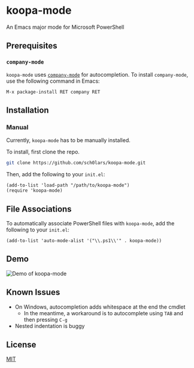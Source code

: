 # koopa-mode
An Emacs major mode for Microsoft PowerShell


## Prerequisites

### `company-mode`

`koopa-mode` uses [`company-mode`](https://company-mode.github.io/manual/Getting-Started.html) for autocompletion. To install `company-mode`, use the following command in Emacs:

```
M-x package-install RET company RET
```


## Installation

### Manual
Currently, `koopa-mode` has to be manually installed.

To install, first clone the repo.

```bash
git clone https://github.com/sch0lars/koopa-mode.git
```

Then, add the following to your `init.el`:

```emacs-lisp
(add-to-list 'load-path "/path/to/koopa-mode")
(require 'koopa-mode)
```

## File Associations

To automatically associate PowerShell files with `koopa-mode`, add the following to your `init.el`:

```emacs-lisp
(add-to-list 'auto-mode-alist '("\\.ps1\\'" . koopa-mode))
```

## Demo

![Demo of koopa-mode](screenshots/koopa-mode-demo.GIF "Demo of koopa-mode")

## Known Issues

- On Windows, autocompletion adds whitespace at the end the cmdlet
  - In the meantime, a workaround is to autocomplete using `TAB` and then pressing `C-g`
- Nested indentation is buggy

## License

[MIT](https://choosealicense.com/licenses/mit/)

